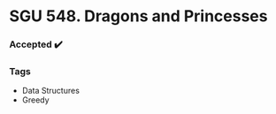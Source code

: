 # SGU 548. Dragons and Princesses  

### Accepted :heavy_check_mark:

### Tags  
- Data Structures
- Greedy
